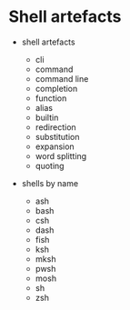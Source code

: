 # Shell artefacts


* shell artefacts
  - cli
  - command
  - command line
  - completion
  - function
  - alias
  - builtin
  - redirection
  - substitution
  - expansion
  - word splitting
  - quoting

* shells by name
  - ash
  - bash
  - csh
  - dash
  - fish
  - ksh
  - mksh
  - pwsh
  - mosh
  - sh
  - zsh
